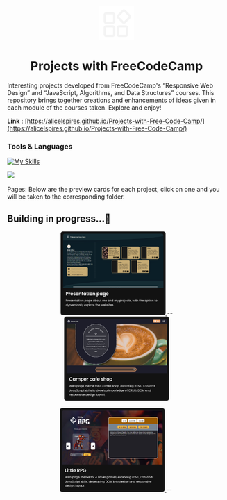 <div align="center">
  <img width="80px" src="common/logo/icons8-logoProj-white.png" alt="icon">

  # Projects with FreeCodeCamp
  
</div>
 
Interesting projects developed from FreeCodeCamp's “Responsive Web Design” and “JavaScript, Algorithms, and Data Structures” courses. This repository brings together creations and enhancements of ideas given in each module of the courses taken. Explore and enjoy! 

**Link** : [https://alicelspires.github.io/Projects-with-Free-Code-Camp/](https://alicelspires.github.io/Projects-with-Free-Code-Camp/)

### Tools & Languages

[![My Skills](https://skillicons.dev/icons?i=js,html,css,figma,vscode)](https://skillicons.dev)

[![](https://visitcount.itsvg.in/api?id=Projects-with-FreeCodeCamp&icon=0&color=0)](https://visitcount.itsvg.in)

Pages: Below are the preview cards for each project, click on one and you will be taken to the corresponding folder.

## Building in progress...🚧

<p align="center">
  <a href="">
    <img width="48%" src="img/PresentationPage.png" alt="apresentation page"/>
  </a>
  <span width="10px">--</span>
  <a href="https://github.com/Alicelspires/Projects-with-FreeCodeCamp/tree/main/projects/camper_cafe">
    <img width="48%" src="img/Project01-CamperCafe.png" alt="Camper Cafe Shop Page" />
  </a>
</p>
<p align="center">
  <a href="https://github.com/Alicelspires/Projects-with-FreeCodeCamp/tree/main/projects/little_games">
    <img width="48%" src="img/Project02-LittleGames.png" alt="Little games"/>
  </a>
  <span width="10px">--</span>
  <a href="">
    <img width="48%" src="projects/camper_cafe/assets/img-camperCafe/" alt="" />
  </a>
</p>
